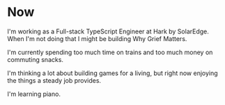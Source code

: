# Now

I'm working as a Full-stack TypeScript Engineer at Hark by SolarEdge. When I'm not doing that I might be building Why Grief Matters.

I'm currently spending too much time on trains and too much money on commuting snacks.

I'm thinking a lot about building games for a living, but right now enjoying the things a steady job provides.

I'm learning piano.